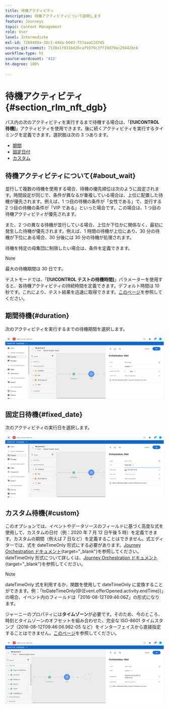 ```yaml
---
title: 待機アクティビティ
description: 待機アクティビティについて説明します
feature: Journeys
topic: Content Management
role: User
level: Intermediate
exl-id: 7268489a-38c1-44da-b043-f57aaa12d7d5
source-git-commit: 7138e1f031bd26caf9379c3ff19d79ac29442bc6
workflow-type: ht
source-wordcount: '412'
ht-degree: 100%

---
```


# 待機アクティビティ{#section_rlm_nft_dgb}

パス内の次のアクティビティを実行するまで待機する場合は、「**[!UICONTROL 待機]**」アクティビティを使用できます。後に続くアクティビティを実行するタイミングを定義できます。選択肢は次の 3 つあります。

* [期間](#duration)
* [固定日付](#fixed_date)
* [カスタム](#custom)

<!--* [Email send time optimization](#email_send_time_optimization)-->

## 待機アクティビティについて{#about_wait}

並行して複数の待機を使用する場合、待機の優先順位は次のように設定されます。時間設定が同じで、条件が異なるが重複している場合は、上位に配置した待機が優先されます。例えば、1 つ目の待機の条件が「女性である」で、並行する 2 つ目の待機の条件が「VIP である」といった場合です。この場合は、1 つ目の待機アクティビティが優先されます。

また、2 つの異なる待機が並行している場合、上位か下位かに関係なく、最初に発生した待機が優先されます。例えば、1 時間の待機が上位にあり、30 分の待機が下位にある場合、30 分後には 30 分の待機が処理されます。

待機を特定の母集団に制限したい場合は、条件を定義できます。

>[!NOTE]
>
>最大の待機期間は 30 日です。
>
>テストモードでは、「**[!UICONTROL テストの待機時間]**」パラメーターを使用すると、各待機アクティビティの持続時間を定義できます。デフォルト時間は 10 秒です。これにより、テスト結果を迅速に取得できます。[このページ](../building-journeys/testing-the-journey.md)を参照してください。

## 期間待機{#duration}

次のアクティビティを実行するまでの待機期間を選択します。

![](../assets/journey55.png)

## 固定日待機{#fixed_date}

次のアクティビティの実行日を選択します。

![](../assets/journey56.png)

## カスタム待機{#custom}

このオプションでは、イベントやデータソースのフィールドに基づく高度な式を使用して、カスタムの日付（例：2020 年 7 月 12 日午後 5 時）を定義できます。カスタムの期間（例えば 7 日など）を定義することはできません。式エディターでは、式を dateTimeOnly 形式にする必要があります。[Journey Orchestration ドキュメント](https://experienceleague.adobe.com/docs/journeys/using/building-advanced-conditions-journeys/expressionadvanced.html?lang=ja){target=&quot;_blank&quot;}を参照してください。 dateTimeOnly 形式について詳しくは、[Journey Orchestration ドキュメント](https://experienceleague.adobe.com/docs/journeys/using/building-advanced-conditions-journeys/syntax/data-types.html?lang=ja){target=&quot;_blank&quot;}を参照してください。

>[!NOTE]
>
>dateTimeOnly 式を利用するか、関数を使用して dateTimeOnly に変換することができます。例：「toDateTimeOnly(@{Event.offerOpened.activity.endTime})」の場合、イベント内のフィールドは「2016-08-12T09:46:06Z」の形式になります。
>
>ジャーニーのプロパティには&#x200B;**タイムゾーン**&#x200B;が必要です。そのため、今のところ、時刻とタイムゾーンのオフセットを組み合わせた、完全な ISO-8601 タイムスタンプ（2016-08-12T09:46:06.982-05 など）をインターフェイスから直接指定することはできません。[このページ](../building-journeys/timezone-management.md)を参照してください。

![](../assets/journey57.png)

<!--## Email send time optimization{#email_send_time_optimization}

This type of wait uses a score calculated in Adobe Experience Platform. The score calculates the propensity to click or open an email in the future based on past behavior. Note that the algorithm calculating the score needs a certain amount of data to work. As a result, when it does not have enough data, the default wait time will apply. At publication time, you’ll be notified that the default time applies.

>[!NOTE]
>
>The first event of your journey must have a namespace.
>
>This capability is only available after an **[!UICONTROL Email]** activity. You need to have Adobe Campaign Standard.

1. In the **[!UICONTROL Amount of time]** field, define the number of hours to consider to optimize email sending.
1. In the **[!UICONTROL Optimization type]** field, choose if the optimization should increase clicks or opens.
1. In the **[!UICONTROL Default time]** field, define the default time to wait if the predictive send time score is not available.

    >[!NOTE]
    >
    >Note that the send time score can be unavailable because there is not enough data to perform the calculation. In this case, you will be informed, at publication time, that the default time applies.

![](../assets/journey57bis.png)-->
